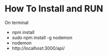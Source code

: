 # How To Install and RUN
On terminal
- npm install
- sudo npm install -g nodemon
- nodemon
- http://localhost:3000/api/